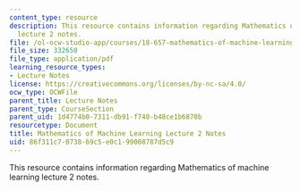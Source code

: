 ```yaml
---
content_type: resource
description: This resource contains information regarding Mathematics of machine learning
  lecture 2 notes.
file: /ol-ocw-studio-app/courses/18-657-mathematics-of-machine-learning-fall-2015/86f311c7073869c5e0c199008787d5c9_MIT18_657F15_L2.pdf
file_size: 332650
file_type: application/pdf
learning_resource_types:
- Lecture Notes
license: https://creativecommons.org/licenses/by-nc-sa/4.0/
ocw_type: OCWFile
parent_title: Lecture Notes
parent_type: CourseSection
parent_uid: 1d4774b0-7311-db91-f740-b48ce1b6870b
resourcetype: Document
title: Mathematics of Machine Learning Lecture 2 Notes
uid: 86f311c7-0738-69c5-e0c1-99008787d5c9
---
```

This resource contains information regarding Mathematics of machine learning lecture 2 notes.